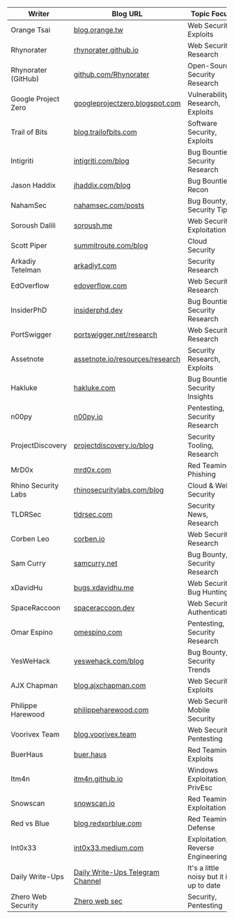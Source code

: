 | Writer          | Blog URL                                    | Topic Focus | Twitter |
|----------------|------------------------------------------|-------------|---------|
| Orange Tsai    | [blog.orange.tw](https://blog.orange.tw/) | Web Security, Exploits | [@orange_8361](https://x.com/orange_8361) |
| Rhynorater     | [rhynorater.github.io](https://rhynorater.github.io/) | Web Security, Research | [@Rhynorater](https://x.com/Rhynorater) |
| Rhynorater (GitHub) | [github.com/Rhynorater](https://github.com/Rhynorater) | Open-Source Security Research | N/A |
| Google Project Zero | [googleprojectzero.blogspot.com](https://googleprojectzero.blogspot.com/) | Vulnerability Research, Exploits | [@googleprojectzero](https://x.com/googleprojectzero) |
| Trail of Bits  | [blog.trailofbits.com](https://blog.trailofbits.com/) | Software Security, Exploits | [@trailofbits](https://x.com/trailofbits) |
| Intigriti      | [intigriti.com/blog](https://www.intigriti.com/blog) | Bug Bounties, Security Research | [@intigriti](https://x.com/intigriti) |
| Jason Haddix   | [jhaddix.com/blog](https://www.jhaddix.com/blog) | Bug Bounties, Recon | [@Jhaddix](https://x.com/Jhaddix) |
| NahamSec       | [nahamsec.com/posts](https://www.nahamsec.com/posts) | Bug Bounty, Security Tips | [@nahamsec](https://x.com/nahamsec) |
| Soroush Dalili | [soroush.me](https://soroush.me/) | Web Security, Exploitation | [@irsdl](https://x.com/irsdl) |
| Scott Piper    | [summitroute.com/blog](https://summitroute.com/blog/) | Cloud Security | [@0xdabbad00](https://x.com/0xdabbad00) |
| Arkadiy Tetelman | [arkadiyt.com](https://arkadiyt.com/) | Security Research | [@arkadiyt](https://x.com/arkadiyt) |
| EdOverflow     | [edoverflow.com](https://edoverflow.com/) | Web Security, Research | [@EdOverflow](https://x.com/EdOverflow) |
| InsiderPhD     | [insiderphd.dev](https://insiderphd.dev/) | Bug Bounties, Security Research | [@InsiderPhD](https://x.com/InsiderPhD) |
| PortSwigger    | [portswigger.net/research](https://portswigger.net/research) | Web Security, Research | [@PortSwigger](https://x.com/PortSwigger) |
| Assetnote      | [assetnote.io/resources/research](https://www.assetnote.io/resources/research) | Security Research, Exploits | [@assetnote](https://x.com/assetnote) |
| Hakluke        | [hakluke.com](https://hakluke.com/) | Bug Bounties, Security Insights | [@Hakluke](https://x.com/Hakluke) |
| n00py          | [n00py.io](https://www.n00py.io/) | Pentesting, Security Research | [@n00py1](https://x.com/n00py1) |
| ProjectDiscovery | [projectdiscovery.io/blog](https://projectdiscovery.io/blog) | Security Tooling, Research | [@pdsecurity](https://x.com/pdsecurity) |
| MrD0x         | [mrd0x.com](https://mrd0x.com/) | Red Teaming, Phishing | [@mrd0x](https://x.com/mrd0x) |
| Rhino Security Labs | [rhinosecuritylabs.com/blog](https://rhinosecuritylabs.com/blog/) | Cloud & Web Security | [@RhinoSecurity](https://x.com/RhinoSecurity) |
| TLDRSec       | [tldrsec.com](https://tldrsec.com/) | Security News, Research | [@tldrsec](https://x.com/tldrsec) |
| Corben Leo    | [corben.io](https://corben.io/) | Web Security, Research | [@hacker_](https://x.com/hacker_) |
| Sam Curry     | [samcurry.net](https://samcurry.net/) | Bug Bounty, Security Research | [@samwcyo](https://x.com/samwcyo) |
| xDavidHu      | [bugs.xdavidhu.me](https://bugs.xdavidhu.me/) | Web Security, Bug Hunting | [@xdavidhu](https://x.com/xdavidhu) |
| SpaceRaccoon  | [spaceraccoon.dev](https://spaceraccoon.dev/) | Web Security, Authentication | [@spaceraccoonsec](https://x.com/spaceraccoonsec) |
| Omar Espino   | [omespino.com](https://omespino.com/) | Pentesting, Security Research | [@omespino](https://x.com/omespino) |
| YesWeHack     | [yeswehack.com/blog](https://www.yeswehack.com/blog) | Bug Bounty, Security Trends | [@YesWeHack](https://x.com/YesWeHack) |
| AJX Chapman   | [blog.ajxchapman.com](https://blog.ajxchapman.com/) | Web Security, Exploits | [@ajxchapman](https://x.com/ajxchapman) |
| Philippe Harewood | [philippeharewood.com](https://philippeharewood.com/) | Web Security, Mobile Security | [@phwd](https://x.com/phwd) |
| Voorivex Team | [blog.voorivex.team](https://blog.voorivex.team/) | Web Security, Pentesting | N/A |
| BuerHaus      | [buer.haus](https://buer.haus/) | Red Teaming, Exploits | [@buer_haus](https://x.com/buer_haus) |
| Itm4n         | [itm4n.github.io](https://itm4n.github.io/) | Windows Exploitation, PrivEsc | [@itm4n](https://x.com/itm4n) |
| Snowscan      | [snowscan.io](https://snowscan.io/) | Red Teaming, Exploitation | [@snowscan](https://x.com/snowscan) |
| Red vs Blue   | [blog.redxorblue.com](https://blog.redxorblue.com/) | Red Teaming, Defense | [@redxorblue](https://x.com/redxorblue) |
| Int0x33       | [int0x33.medium.com](https://int0x33.medium.com/) | Exploitation, Reverse Engineering | [@int0x33](https://x.com/int0x33) |
|Daily Write-Ups| [Daily Write-Ups Telegram Channel](https://t.me/Daily_Writeups) | It's a little noisy but it is up to date | N/A |
|Zhero Web Security| [Zhero web sec](https://zhero-web-sec.github.io/) | Security, Pentesting | N/A |

